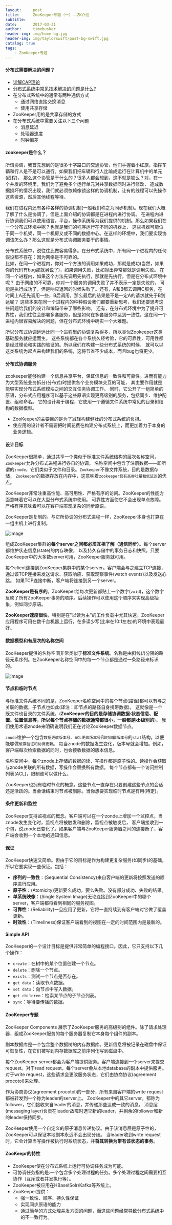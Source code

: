 ```yaml
---
layout:     post
title:      ZooKeeper专题（一）——ZK介绍
subtitle:   
date:       2017-03-31
author:     timebusker
header-img: img/home-bg.jpg
header-img: img/taylorswift/post-bg-swift.jpg
catalog: true
tags:
    - ZooKeeper专题
---  
```


#### 分布式需要解决的问题？
+ [详解CAP理论](https://blog.csdn.net/ybdesire/article/details/78704786)
+ [分布式系统中常见技术解决的问题是什么?](http://oserror.com/distributed/system-principle/)
+ 在分布式系统中的通常有两种通信方式
  - 通过网络直接交换消息
  - 使用共享存储
+ ZooKeeper用的是共享存储的方式
+ 在分布式系统中需要关注以下三个问题
  - 消息延迟
  - 处理器速度
  - 时钟偏差 

#### zookeeper是什么？
所谓协调，我首先想到的是很多十字路口的交通协管，他们手握着小红旗，指挥车辆和行人是不是可以通行。如果我们把车辆和行人比喻成运行在计算机中的单元(线程)，
那么这个协管是干什么的？很多人都会想到，这不就是锁么？对，在一个并发的环境里，我们为了避免多个运行单元对共享数据同时进行修改，
造成数据损坏的情况出现，我们就必须依赖像锁这样的协调机制，让有的线程可以先操作这些资源，然后其他线程等待。

我们在进程内还有各种各样的协调机制(一般我们称之为同步机制)。现在我们大概了解了什么是协调了，但是上面介绍的协调都是在进程内进行协调。
在进程内进行协调我们可以使用语言，平台，操作系统等为我们提供的机制。那么如果我们在一个分布式环境中呢？也就是我们的程序运行在不同的机器上，
这些机器可能位于同一个机架，同一个机房又或不同的数据中心。在这样的环境中，我们要实现协调该怎么办？那么这就是分布式协调服务要干的事情。

分布式系统中，说往往比做容易得多。在分布式系统中，所有同一个进程内的任何假设都不存在：因为网络是不可靠的。   
比如，在同一个进程内，你对一个方法的调用如果成功，那就是成功(当然，如果你的代码有bug那就另说了)，如果调用失败，比如抛出异常那就是调用失败。
在同一个进程内，如果这个方法先调用先执行，那就是先执行。但是在分布式环境中呢？ 由于网络的不可靠，你对一个服务的调用失败了并不表示一定是失败的，
可能是执行成功了，但是响应返回的时候失败了。还有，A和B都去调用C服务，在时间上A还先调用一些，B后调用，那么最后的结果是不是一定A的请求就先于B到达呢？ 
这些本来在同一个进程内的种种假设我们都要重新思考，我们还要思考这些问题给我们的设计和编码带来了哪些影响。
还有，在分布式环境中为了提升可靠性，我们往往会部署多套服务，但是如何在多套服务中达到一致性，这在同一个进程内很容易解决的问题，但在分布式环境中确实一个大难题。  

所以分布式协调远远比同一个进程里的协调复杂得多，所以类似Zookeeper这类基础服务就应运而生。
这些系统都在各个系统久经考验，它的可靠性，可用性都是经过理论和实践的验证的。所以我们在构建一些分布式系统的时候，
就可以以这类系统为起点来构建我们的系统，这将节省不少成本，而且bug也将更少。

#### 分布式协调服务
zookeeper能够构建一个信息共享平台，保证信息的一致性和可靠性。进而有能力为大型系统业务拆分(分布式)时提供各个业务模块交互的可能，
其主要作用就是能够实现分布式系统模块之间的交互任务协调工作。
同时，它公开了一组简单的原语，分布式应用程序可以基于这些原语实现更高级别的服务，包括同步、维护配置、组和命名。
它的设计易于编程，它使用一个遵循文件系统中常见的目录树结构的数据模型。

+ ZooKeeper的主要目的是为了减轻构建健壮的分布式系统的负担。  
+ 使应用的设计者不需要把时间花费在构建分布式系统上，而更加着力于本身的业务逻辑。   

#### 设计目标
ZooKeeper很简单，通过共享一个类似于标准文件系统结构的层次名称空间，`Zookeeper`允许分布式进程进行各自的协调。
名称空间中包含了注册数据——即所谓的`znode`，它们类似于文件和目录。`Zookeeper`不像文件系统，目的是数据存储，
`Zookeeper`的数据存放在内存中，这意味着`zookeeper具有高吞吐量和低延迟`的优点。  
 
ZooKeeper非常注重高性能、高可用性、严格有序的访问。ZooKeeper的性能方面意味着它可以在大型分布式系统中使用。
可靠性方面使它不会出现单点故障。严格有序意味着可以在客户端实现复杂的同步原语。   

ZooKeeper是复制的。与它所协调的分布式进程一样，ZooKeeper本身也打算在一组主机上进行复制。

![image](/img/zookeeper/zookeeper.png) 

组成ZooKeeper集群的**每个server之间都必须互相了解（通信同步）**。每个server都维护状态信息(state)的内存映像，
以及持久存储中的事务日志和快照。只要ZooKeeper中的大多数server可用，ZooKeeper服务就可用。    

每个client连接到ZooKeeper集群中的某个server。客户端会与之建立TCP连接，通过该TCP连接来发送请求、获取响应、获取观察事件(watch events)以及发送心跳。
如果TCP连接中断，客户端将连接到另一个server。  

**ZooKeeper是有序的**。ZooKeeper给每次更新都贴上一个数字(`zxid`)，这个数字反映了所有ZooKeeper事务的顺序。后续操作可以使用这个顺序来实现高级抽象，例如同步原语。  

**ZooKeeper速度很快**，特别是在"以读为主"的工作负载中尤其快速。ZooKeeper应用程序可用在数千台机器上运行，在多读少写(比率在10:1左右)的环境中表现最好。

#### 数据模型和有层次的名称空间
ZooKeeper提供的名称空间非常类似于**标准文件系统**。名称是由斜线(/)分隔的路径元素序列。在ZooKeeper名称空间中的每一个节点都是通过一条路径来标识的。

![image](/img/zookeeper/zookeeper-a.png) 

#### 节点和临时节点
与标准文件系统不同的是，ZooKeeper名称空间中的每个节点(路径)都可以有与之关联的数据，子节点也如此(译注：即节点的路径自身携带数据)。
这就像是一个既文件也目录的文件系统。(**ZooKeeper的目的是存储协调数据:状态信息、配置、位置信息等，所以每个节点存储的数据通常都很小，一般都是kb级别的**)。
我们使用术语znode来明确说明我们正在讨论ZooKeeper数据节点。   

`znode`维护一个包含`数据更改版本号`、`ACL更改版本号`和`时间戳版本号`的`stat`结构，以便能够做`缓存验证和协调更新`。
每当znode的数据发生变化，版本号就会增加。例如，客户端每次检索数据的同时，也会接收数据的版本信息。

名称空间中，每个znode上存储的数据的读、写操作都是原子性的。读操作会获取与znode关联的所有数据，写操作会替换所有数据。
每个节点都有一个访问控制列表(ACL)，限制谁可以做什么。

ZooKeeper也拥有临时节点的概念。这些节点一直存在只要创建这些节点的会话还是活跃的。当会话结束时节点被删除。当你想要实现临时节点是有用(待定)。

#### 条件更新和监控
ZooKeeper支持监视点的概念。客户端可以在一个zonde上增加一个监控点，当znode发生变化时，监视点将被触发和删除，监视点被触发后，
客户端接收到一个包，说znode已变化了。如果客户端与ZooKeeper服务器之间的连接断了，客户端会收到一个本地的通知信息。

#### 保证
ZooKeeper快速又简单。但由于它的目标是作为构建更复杂服务(如同步)的基础，所以它要实现一些保证。包括：
- **序列的一致性**：(Sequential Consistency)来自客户端的更新将按照发送的顺序进行应用。
- **原子性**：(Atomicity)更新要么成功，要么失败。没有部分成功、失败的结果。
- **单系统映像**：(Single System Image)无论连接到ZooKeeper中的哪个server，客户端都将看到相同的服务视图。
- **可靠性**：(Reliability)一旦应用了更新，它将一直持续到有客户端对它做了覆盖更新。
- **时效性**：(Timeliness)保证客户端看到的视图在一定的时间范围内是最新的。

#### Simple API
ZooKeeper的一个设计目标是提供非常简单的编程接口。因此，它只支持以下几个操作：
- `create`：在树中的某个位置创建一个节点。
- `delete`：删除一个节点。
- `exists`：测试一个节点是否存在。
- `get data`：读取节点数据。
- `set data`：向节点中写入数据。
- `get children`：检索某节点的子节点列表。
- `sync`：等待要传播的数据。

#### ZooKeeper专题
ZooKeeper Components 展示了ZooKeeper服务的高级别的组件。除了请求处理器，组成ZooKeeper服务的每个服务器复制它本身每个组件的副本。

副本数据库是一个包含整个数据树的内存数据库。更新信息将被记录在磁盘中保证可恢复性，在它们被写到内存数据库之前序列化写到磁盘中。

每个ZooKeeper server都会为客户端提供服务。客户端连接到一个server来提交request。对于read request，每个server会从本地database的副本中提供服务。
对于write request，这些请求会更改服务状态，它们由协商协议(agreement procotol)来处理。

作为协商协议(agreement procotol)的一部分，所有来自客户端的write request都被转发到一个称为leader的server上。
ZooKeeper中的其它server，都称为follower，它们接收来自leader的消息，并传递那些达成一致的消息。
消息层(messaging layer)负责在leader故障时选举新的leader，并剩余的follower和新的leader保持同步。

ZooKeeper使用一个自定义的原子消息传递协议。由于该消息层是原子性的，ZooKeeper可以保证本地副本永远不会出现分歧。
当leader收到write request时，它会计算当写操作被执行时系统状态，并**将其转换为带有该状态的事务**。  

#### ZooKeepr的特性
+ ZooKeeper使在分布式系统上运行可协调任务成为可能。  
+ 可协调任务指的是:一个包含多个处理过程的任务。多个处理过程之间需要相互协作（互斥或者并发执行等）。  
+ ZooKeeper被应用在HBase\Solr\Kafka等系统上。  
+ ZooKeeper提供：
   - 强一致性、顺序、持久性保证
   - 实现同步原语的能力
   - 通过简单的方式处理并发方面的问题，而这些问题经常导致分布式系统中的不一致行为。  
   